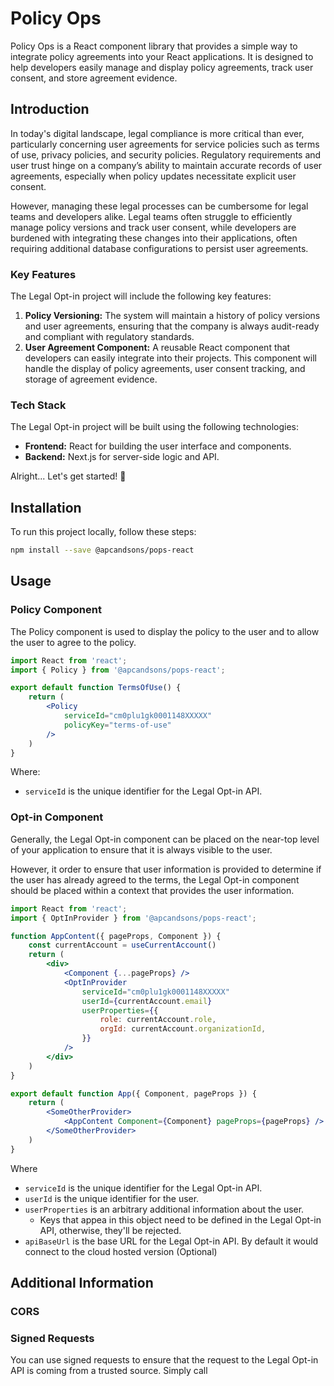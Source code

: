 # Policy Ops

Policy Ops is a React component library that provides a simple way to integrate policy agreements into your React applications. It is designed to help developers easily manage and display policy agreements, track user consent, and store agreement evidence.

## Introduction

In today's digital landscape, legal compliance is more critical than ever, particularly concerning user agreements for service policies such as terms of use, privacy policies, and security policies. Regulatory requirements and user trust hinge on a company’s ability to maintain accurate records of user agreements, especially when policy updates necessitate explicit user consent.

However, managing these legal processes can be cumbersome for legal teams and developers alike. Legal teams often struggle to efficiently manage policy versions and track user consent, while developers are burdened with integrating these changes into their applications, often requiring additional database configurations to persist user agreements.

### Key Features

The Legal Opt-in project will include the following key features:

1. **Policy Versioning:** The system will maintain a history of policy versions and user agreements, ensuring that the company is always audit-ready and compliant with regulatory standards.
2. **User Agreement Component:** A reusable React component that developers can easily integrate into their projects. This component will handle the display of policy agreements, user consent tracking, and storage of agreement evidence.

### Tech Stack

The Legal Opt-in project will be built using the following technologies:

- **Frontend:** React for building the user interface and components.
- **Backend:** Next.js for server-side logic and API.

Alright... Let's get started! 🚀

## Installation

To run this project locally, follow these steps:

```bash
npm install --save @apcandsons/pops-react
```

## Usage

### Policy Component

The Policy component is used to display the policy to the user
and to allow the user to agree to the policy.

```jsx title="pages/policies/terms-of-use.jsx"
import React from 'react';
import { Policy } from '@apcandsons/pops-react';

export default function TermsOfUse() {
    return (
        <Policy
            serviceId="cm0plu1gk0001148XXXXX"
            policyKey="terms-of-use"
        />
    )
}
```

Where:
* `serviceId` is the unique identifier for the Legal Opt-in API.

### Opt-in Component

Generally, the Legal Opt-in component can be placed on the
near-top level of your application to ensure that it is always
visible to the user.

However, it order to ensure that user information is provided
to determine if the user has already agreed to the terms,
the Legal Opt-in component should be placed within a context
that provides the user information.

```jsx title="_app.jsx"
import React from 'react';
import { OptInProvider } from '@apcandsons/pops-react';

function AppContent({ pageProps, Component }) {
    const currentAccount = useCurrentAccount()
    return (
        <div>
            <Component {...pageProps} />
            <OptInProvider
                serviceId="cm0plu1gk0001148XXXXX"
                userId={currentAccount.email}
                userProperties={{
                    role: currentAccount.role,
                    orgId: currentAccount.organizationId,
                }}
            />
        </div>
    )
}

export default function App({ Component, pageProps }) {
    return (
        <SomeOtherProvider>
            <AppContent Component={Component} pageProps={pageProps} />
        </SomeOtherProvider>
    )
}
```

Where
* `serviceId` is the unique identifier for the Legal Opt-in API.
* `userId` is the unique identifier for the user.
* `userProperties` is an arbitrary additional information about the user.
    * Keys that appea in this object need to be defined in the Legal Opt-in API, otherwise, they'll be rejected.
* `apiBaseUrl` is the base URL for the Legal Opt-in API. By default it would connect to the cloud hosted version (Optional)

## Additional Information

### CORS

### Signed Requests

You can use signed requests to ensure that the request to the Legal Opt-in API is coming from a trusted source.
Simply call 